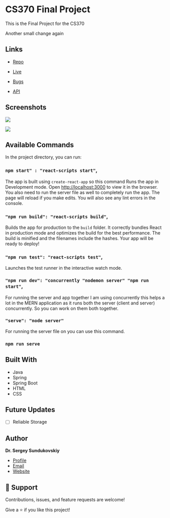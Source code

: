 <h1>CS370 Final Project</h1>

<p>This is the Final Project for the CS370</p>

<p>Another small change again</p>

## Links

- [Repo](https://github.com/ssunduko/cs370-final "<project-name> Repo")

- [Live](<Homepage url> "Live View")

- [Bugs](https://github.com/ssunduko/cs370-final/issues "Issues Page")

- [API](<API Link> "API")

## Screenshots

![](/screenshots/2.png)

![](/screenshots/3.png)

## Available Commands

In the project directory, you can run:

### `npm start" : "react-scripts start"`,

The app is built using `create-react-app` so this command Runs the app in Development mode. Open [http://localhost:3000](http://localhost:3000) to view it in the browser. You also need to run the server file as well to completely run the app. The page will reload if you make edits.
You will also see any lint errors in the console.

### `"npm run build": "react-scripts build"`,

Builds the app for production to the `build` folder. It correctly bundles React in production mode and optimizes the build for the best performance. The build is minified and the filenames include the hashes. Your app will be ready to deploy!

### `"npm run test": "react-scripts test"`,

Launches the test runner in the interactive watch mode.

### `"npm run dev": "concurrently "nodemon server" "npm run start"`,

For running the server and app together I am using concurrently this helps a lot in the MERN application as it runs both the server (client and server) concurrently. So you can work on them both together.

### `"serve": "node server"`

For running the server file on you can use this command.

### `npm run serve`

## Built With

- Java
- Spring
- Spring Boot
- HTML
- CSS

## Future Updates

- [ ] Reliable Storage

## Author

**Dr. Sergey Sundukovskiy**

- [Profile](https://github.com/ssunduko "Sergey Sundukovskiy")
- [Email](mailto:ssunduko@gmail.com?subject=Hi "Hi!")
- [Website](https://kingtechnologies.in "Welcome")

## 🤝 Support

Contributions, issues, and feature requests are welcome!

Give a ⭐️ if you like this project!